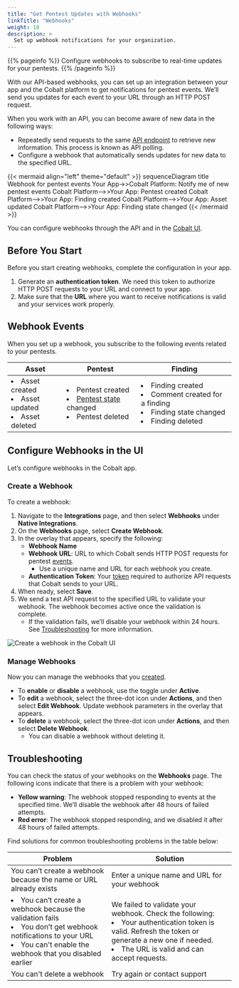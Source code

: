 ```yaml
---
title: "Get Pentest Updates with Webhooks"
linkTitle: "Webhooks"
weight: 10
description: >
  Set up webhook notifications for your organization.
---
```


{{% pageinfo %}}
Configure webhooks to subscribe to real-time updates for your pentests.
{{% /pageinfo %}}

With our API-based webhooks, you can set up an integration between your app and the Cobalt platform to get notifications for pentest events. We’ll send you updates for each event to your URL through an HTTP POST request.

When you work with an API, you can become aware of new data in the following ways:

- Repeatedly send requests to the same [API endpoint](/getting-started/glossary/#api-endpoint) to retrieve new information. This process is known as API polling.
- Configure a webhook that automatically sends updates for new data to the specified URL.

{{< mermaid align="left" theme="default" >}}
sequenceDiagram
  title Webhook for pentest events
   Your App->>Cobalt Platform: Notify me of new pentest events
   Cobalt Platform-->>Your App: Pentest created
   Cobalt Platform-->>Your App: Finding created
   Cobalt Platform-->>Your App: Asset updated
   Cobalt Platform-->>Your App: Finding state changed
{{< /mermaid >}}
<br>

You can configure webhooks through the API and in the [Cobalt UI](#configure-webhooks-in-the-ui).
<!-- Provide a link to API docs or API use case. -->

## Before You Start

Before you start creating webhooks, complete the configuration in your app.

1. Generate an **authentication token**. We need this token to authorize HTTP POST requests to your URL and connect to your app.
1. Make sure that the **URL** where you want to receive notifications is valid and your services work properly.

## Webhook Events

When you set up a webhook, you subscribe to the following events related to your pentests.

| Asset | Pentest | Finding |
|---|---|---|
| <li>Asset created</li><li>Asset updated</li><li>Asset deleted</li> | <li>Pentest created</li><li>[Pentest state](/penteststates/) changed</li><li>Pentest deleted</li> | <li>Finding created</li><li>Comment created for a finding</li><li>Finding state changed</li><li>Finding deleted</li>

## Configure Webhooks in the UI

Let’s configure webhooks in the Cobalt app.

### Create a Webhook

To create a webhook:

1. Navigate to the **Integrations** page, and then select **Webhooks** under **Native Integrations**.
1. On the **Webhooks** page, select **Create Webhook**.
1. In the overlay that appears, specify the following:
   - **Webhook Name**
   - **Webhook URL**: URL to which Cobalt sends HTTP POST requests for pentest [events](#webhook-events).
     - Use a unique name and URL for each webhook you create.
   - **Authentication Token**: Your [token](#before-you-start) required to authorize API requests that Cobalt sends to your URL.
1. When ready, select **Save**.
1. We send a test API request to the specified URL to validate your webhook. The webhook becomes active once the validation is complete.
   - If the validation fails, we’ll disable your webhook within 24 hours. See [Troubleshooting](#troubleshooting) for more information.

![Create a webhook in the Cobalt UI](/gsg/CreateWebhook.png "Create a webhook in the Cobalt UI")

### Manage Webhooks

Now you can manage the webhooks that you [created](#create-a-webhook).

- To **enable** or **disable** a webhook, use the toggle under **Active**.
- To **edit** a webhook, select the three-dot icon under **Actions**, and then select **Edit Webhook**. Update webhook parameters in the overlay that appears.
- To **delete** a webhook, select the three-dot icon under **Actions**, and then select **Delete Webhook**.
  - You can disable a webhook without deleting it.

## Troubleshooting

You can check the status of your webhooks on the **Webhooks** page. The following icons indicate that there is a problem with your webhook:

- **Yellow warning**: The webhook stopped responding to events at the specified time. We’ll disable the webhook after 48 hours of failed attempts.
- **Red error**: The webhook stopped responding, and we disabled it after 48 hours of failed attempts.

Find solutions for common troubleshooting problems in the table below:

| Problem | Solution |
|---|---|
| You can’t create a webhook because the name or URL already exists | Enter a unique name and URL for your webhook |
| <li>You can’t create a webhook because the validation fails</li><li>You don’t get webhook notifications to your URL</li><li>You can't enable the webhook that you disabled earlier</li> | We failed to validate your webhook. Check the following:<li>Your authentication token is valid. Refresh the token or generate a new one if needed.</li><li>The URL is valid and can accept requests.</li>|
| You can't delete a webhook | Try again or contact support |
